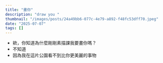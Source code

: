 ```yaml
---
title: "畫你"
description: "draw you "
thumbnail: "/images/posts/24a49bb6-077c-4e79-a892-f48fc53dff70.jpeg"
date: "2025-07-07"
tags: []
---
```

- 欸，你知道為什麼剛剛素描課我要畫你嗎？
- 不知道
- 因為我在這片公園看不到比你更美麗的事物
